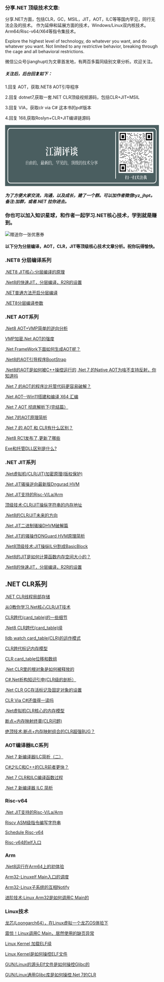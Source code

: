 ### 分享.NET 顶级技术文章:

分享.NET方面，包括CLR，GC，MSIL，JIT，AOT，ILC等等国内罕见，同行无法企及的技术。
作为延伸和延展方面的技术，Windows/Linux双内核技术。 Arm64/Risc-v64/X64等指令集技术。

Explore the highest level of technology, do whatever you want, and do whatever you want. 
Not limited to any restrictive behavior, breaking through the cage and all behavioral restrictions.

微信公众号(jianghupt)为文章首发地，有两百多篇同级别文章分析。欢迎关注。

 ##### 关注后，后台回复如下：

 1.回复 AOT，获取.NET8 AOT引导程序

 2.回复 dotnet7,获取一套.NET CLR顶级视频源码，包括CLR+JIT+MSIL

 3.回复 VIA，获取clr via C# 这本书的pdf版本

 4.回复 168,获取Roslyn+CLR+JIT编译链源码


<!--- ![image](https://github.com/tangyanzhi/CLR/blob/main/Roslyn_CLR_JIT/%E5%85%B3%E6%B3%A8%E4%BD%9C%E8%80%85.png?raw=true) -->


 <img src="https://github.com/tangyanzhi/CLR/blob/main/Roslyn_CLR_JIT/%E5%85%B3%E6%B3%A8%E4%BD%9C%E8%80%85.png?raw=true" width = "600" height = "200" alt="微信公众号，欢迎关注" align=center />

##### 为了方便大家交流，沟通，以及成长，建了一个群。可以加作者微信tyz_jhpt。备注:加群，或者.NET 拉你进去。

### 你也可以加入知识星球，和作者一起学习.NET核心技术，学到就是赚到。

 <img src="[https://github.com/tangyanzhi/CLR/blob/main/Roslyn_CLR_JIT/%E5%85%B3%E6%B3%A8%E4%BD%9C%E8%80%85.png?raw=true](知识星球优惠券
)" width = "600" height = "200" alt="赠送你一张优惠券" align=center />



#### 以下分为分层编译，AOT，CLR，JIT等顶级核心技术文章分析。祝你玩得愉快。


### .NET8 分层编译系列
[.NET8 JIT核心:分层编译的原理](https://mp.weixin.qq.com/s?__biz=Mzg5NDYwNjU4MA==&mid=2247485453&idx=1&sn=f7c1a6198b9e24af64a6a88b80230a76&chksm=c01c4596f76bcc80ff69ce39bc691f508a118f679d64c070e12538151dde161c4f80da935724&token=2073290139&lang=zh_CN#rd)

[.Net8的快速JIT，分层编译，R2R的设置](https://mp.weixin.qq.com/s?__biz=Mzg5NDYwNjU4MA==&mid=2247484697&idx=1&sn=d4d80af9f3f9d64d959c6c403a6b5f44&chksm=c01c4882f76bc1945679229711e6a4fe52350712be7e79c40ddf0ea1fa513666ca63869820c9&token=2073290139&lang=zh_CN#rd)

[.NET普通方法开启分层编译](https://mp.weixin.qq.com/s?__biz=Mzg5NDYwNjU4MA==&mid=2247485458&idx=1&sn=18cc43c4ac550b4be88ee633dc46c118&chksm=c01c4589f76bcc9f818282e220a793aacc87da741eb278fd77a5365a06d261cd7310e21e652a&token=2073290139&lang=zh_CN#rd)

[.NET8分层编译参数](https://mp.weixin.qq.com/s?__biz=Mzg5NDYwNjU4MA==&mid=2247485462&idx=1&sn=0c334fb7d2a5e240fc921757eb2cc42d&chksm=c01c458df76bcc9bc563e8e1ab90fe2e132415f83ed995667941579523d8548f9065673389c6&token=2073290139&lang=zh_CN#rd)


### .NET AOT系列
[.Net8 AOT+VMP简单的逆向分析](https://mp.weixin.qq.com/s?__biz=Mzg5NDYwNjU4MA==&mid=2247485169&idx=1&sn=a52e359f44a7e7eea1732d7e32ecbf08&chksm=c01c4b6af76bc27cd9dbfa61a46eca65760d91e935178f400949c881b04981ad4c9512815a96&token=2073290139&lang=zh_CN#rd)

[VMP加密.Net AOT的强度](https://mp.weixin.qq.com/s?__biz=Mzg5NDYwNjU4MA==&mid=2247485119&idx=1&sn=36e081188c3678d4b26b7502d6152c2a&chksm=c01c4b24f76bc232b53432f55e0b975a68a5745a56a2a5d97103dc4810099cd34bc338523cbe&token=2073290139&lang=zh_CN#rd)

[.Net FrameWork下面如何生成AOT呢？](https://mp.weixin.qq.com/s?__biz=Mzg5NDYwNjU4MA==&mid=2247484967&idx=1&sn=3a0db011bfb8b8f8f4d7c429be3746a2&chksm=c01c4bbcf76bc2aacd720a9e9f8918c8f5b3308d6eb6372482065e264eaf71124bc989c9afaf&token=2073290139&lang=zh_CN#rd)

[.Net8的AOT引导程序BootStrap](https://mp.weixin.qq.com/s?__biz=Mzg5NDYwNjU4MA==&mid=2247484953&idx=1&sn=3d9e15f17fe5ccbfd3f36ff64a0e25c4&chksm=c01c4b82f76bc294ed18a3db625c379281f61da3e35e84ed68072aed51e92125f416468d3efb&token=2073290139&lang=zh_CN#rd)

[.Net8的AOT是如何被C++操控运行的](https://mp.weixin.qq.com/s?__biz=Mzg5NDYwNjU4MA==&mid=2247484937&idx=1&sn=a6b205e8c32c78b0364ce250f0165e7e&chksm=c01c4b92f76bc28477f740dead94a595584fd7a05d5f8559d18f32fef798c305e29fbd8736b0&token=2073290139&lang=zh_CN#rd)
[.Net 7 的Native AOT为啥不支持反射，你知道吗](https://mp.weixin.qq.com/s?__biz=Mzg5NDYwNjU4MA==&mid=2247484292&idx=1&sn=f4719530045215d544592bb3560a9eb7&chksm=c01c4e1ff76bc709436ac31defca4b88e44aa339e646eed5a8ba3fa46d0fecaddd164f32ae34&token=2073290139&lang=zh_CN#rd)

[.Net 7 的AOT的程序比托管代码更容易破解？](https://mp.weixin.qq.com/s?__biz=Mzg5NDYwNjU4MA==&mid=2247484258&idx=1&sn=44cfb21719bc01c3a5dea6ded39fd03b&chksm=c01c4ef9f76bc7ef87a974b079bf08b32812cd3f88d43bfee788b84de8b68f03bca310f2a3aa&token=2073290139&lang=zh_CN#rd)

[.Net AOT--Win11搭建和编译 X64 汇编](https://mp.weixin.qq.com/s?__biz=Mzg5NDYwNjU4MA==&mid=2247484207&idx=1&sn=07b1049302dd9e0550e4ed39b403ab60&chksm=c01c4eb4f76bc7a2994b185017d5db473a280c75aad13139c80dba2e1d0b4aeed3270e72c830&token=2073290139&lang=zh_CN#rd)

[​.Net 7 AOT 彻底解析下(完结篇）](https://mp.weixin.qq.com/s?__biz=Mzg5NDYwNjU4MA==&mid=2247484176&idx=1&sn=bc1a16254c61c3cead0188b2e081691d&chksm=c01c4e8bf76bc79d8168826b8d970d5145b54e493dbf4d8a2b0bd4399ebfe0430160c1202f54&token=2073290139&lang=zh_CN#rd)

[.Net 7的AOT原理简析](https://mp.weixin.qq.com/s?__biz=Mzg5NDYwNjU4MA==&mid=2247484156&idx=1&sn=8b7de8c492037ec94fd9893115cf3a13&chksm=c01c4f67f76bc6712eb8c395358c4f1e7daaa2e7bf497444b36d659f41ccba4ac5f0cd89779a&token=2073290139&lang=zh_CN#rd)

[.Net 7 的 AOT 和 CLR有什么区别？](https://mp.weixin.qq.com/s?__biz=Mzg5NDYwNjU4MA==&mid=2247484148&idx=1&sn=a582388f79946f51281f9aa901cbc39a&chksm=c01c4f6ff76bc679c902273e06ff7f07e78a160941aa67f9ae29b24c4411fdac391d8c7e861b&token=2073290139&lang=zh_CN#rd)

[.Net8 RC1发布了,更新了哪些](https://mp.weixin.qq.com/s?__biz=Mzg5NDYwNjU4MA==&mid=2247485224&idx=1&sn=09091463ce43ef349274ed920ad97051&chksm=c01c4ab3f76bc3a5756b3f251e022c8abf037d0c374edb851768e4d2fbfac434caf07ec50b59&token=2073290139&lang=zh_CN#rd)

[Exe和托管DLL区别是什么?](https://mp.weixin.qq.com/s?__biz=Mzg5NDYwNjU4MA==&mid=2247485106&idx=1&sn=b47e2d08b4ca5f2f87167f43f962bfcd&chksm=c01c4b29f76bc23f9705d9363800b4f229a85bf2f2cea72ec63f74277a0aa9f60c29db546b6f&token=2073290139&lang=zh_CN#rd)


### .NET JIT系列
[.Net虚拟机(CLR/JIT)加密原理(版权保护)](https://mp.weixin.qq.com/s?__biz=Mzg5NDYwNjU4MA==&mid=2247485395&idx=1&sn=b640a5e447083dc7312effe3dc28dfe9&chksm=c01c4a48f76bc35ecec1f6aa4559d8fcf8686cec2e4d489afe35f1f021cd9a8c8e436fcd5afa&token=2073290139&lang=zh_CN#rd)

[.Net JIT骚操逆向最新版Dngurad HVM](https://mp.weixin.qq.com/s?__biz=Mzg5NDYwNjU4MA==&mid=2247485387&idx=1&sn=5ea612e6590c5d19dcd95d4ec34f007c&chksm=c01c4a50f76bc3466f7b6cad8faf26473e70ef4f3ecea8b55f0a0138b8c2100eaedc956e3acb&token=2073290139&lang=zh_CN#rd)

[.Net JIT支持的Risc-V/La/Arm](https://mp.weixin.qq.com/s?__biz=Mzg5NDYwNjU4MA==&mid=2247485299&idx=1&sn=f099753e12d8199f4d91dedcb8cbb5e3&chksm=c01c4ae8f76bc3fe1e3300d7c1214026d42c8df376a2aaa08ecdc5b242bca6037e24a9e3a3d8&token=2073290139&lang=zh_CN#rd)

[顶级技术:CLR/JIT操纵字符串的内存地址](https://mp.weixin.qq.com/s?__biz=Mzg5NDYwNjU4MA==&mid=2247485147&idx=1&sn=689e5ec97e6c6ae1897399b2c9b9fd32&chksm=c01c4b40f76bc256ede4b7bc286412b19461f74cab051271506d489b0a9a18319b11b8a4b464&token=2073290139&lang=zh_CN#rd)

[.Net8的CLR/JIT未来的方向](https://mp.weixin.qq.com/s?__biz=Mzg5NDYwNjU4MA==&mid=2247485082&idx=1&sn=80adce465163face17996bcce3a4197a&chksm=c01c4b01f76bc217bdccfa201f88aed1005f2f119e9cb719176a7e06861df15f3b4068b54bee&token=2073290139&lang=zh_CN#rd)

[.Net JIT二进制骚操DHVM破解篇](https://mp.weixin.qq.com/s?__biz=Mzg5NDYwNjU4MA==&mid=2247485043&idx=1&sn=748720e33d1c0b92bb58a3bb717b9c7c&chksm=c01c4be8f76bc2feb272ff19d79bd09438efa2c87f9de618117540d2bff461b37496536e47df&token=2073290139&lang=zh_CN#rd)

[.Net JIT的骚操作DNGuard HVM原理简析](https://mp.weixin.qq.com/s?__biz=Mzg5NDYwNjU4MA==&mid=2247485008&idx=1&sn=1689fd499cf23e80f7d2c343175b2c7a&chksm=c01c4bcbf76bc2ddcb6a509e38172e764d614a7d3e38127872bf49e4a05f00dd1fcbafb10602&token=2073290139&lang=zh_CN#rd)

[.Net8顶级技术:JIT操纵IL分割成BasicBlock](https://mp.weixin.qq.com/s?__biz=Mzg5NDYwNjU4MA==&mid=2247484850&idx=1&sn=1d820fbbc617a5387d3127ba4cc409c0&chksm=c01c4829f76bc13f356daaedf4bcaa0a8dd6672ca6d3473b6fc0c9706613e0e4f3feeae6c1f5&token=2073290139&lang=zh_CN#rd)

[.Net8的JIT是如何计算函数内存空间大小的？](https://mp.weixin.qq.com/s?__biz=Mzg5NDYwNjU4MA==&mid=2247484724&idx=1&sn=da944b81252cc6b2ba2b472798709668&chksm=c01c48aff76bc1b9d9534a1c803c010e7c11c0dcd707f4c948007e3dcae7faacc7be159add58&token=2073290139&lang=zh_CN#rd)

[.Net8的快速JIT，分层编译，R2R的设置](https://mp.weixin.qq.com/s?__biz=Mzg5NDYwNjU4MA==&mid=2247484697&idx=1&sn=d4d80af9f3f9d64d959c6c403a6b5f44&chksm=c01c4882f76bc1945679229711e6a4fe52350712be7e79c40ddf0ea1fa513666ca63869820c9&token=2073290139&lang=zh_CN#rd)


## .NET CLR系列
[.NET CLR线程局部存储](https://mp.weixin.qq.com/s?__biz=Mzg5NDYwNjU4MA==&mid=2247485544&idx=1&sn=bcd03ac571849a2f7f628b99bc4fce43&chksm=c01c45f3f76bcce5413f07e8ad3bf933e6079d5b7cdfd751e0dbc4d332106abe00c703164f99&token=2073290139&lang=zh_CN#rd)

[从0教你学习.Net核心CLR/JIT技术](https://mp.weixin.qq.com/s?__biz=Mzg5NDYwNjU4MA==&mid=2247485402&idx=1&sn=125288c2a4c99fd01b3aef58bfc55224&chksm=c01c4a41f76bc357c1c1920294113865b7c406ed00de199cbee04d3cb59b4f901f152a6fe26c&token=2073290139&lang=zh_CN#rd)

[CLR跨代(card_table)的一些细节](https://mp.weixin.qq.com/s?__biz=Mzg5NDYwNjU4MA==&mid=2247485379&idx=1&sn=da9b41bfcc7a423f9bac0c9cb9b6aeb9&chksm=c01c4a58f76bc34ea7b1d0694fc0d338a3b42644362af4b8dd06938d5fe33c18f22e3585748f&token=2073290139&lang=zh_CN#rd)

[.Net8 CLR跨代(card_table)续](https://mp.weixin.qq.com/s?__biz=Mzg5NDYwNjU4MA==&mid=2247485375&idx=1&sn=ca4e2fc5b0a0edc762fb0409c3d710c4&chksm=c01c4a24f76bc332f2abe8e8570c51b73eda0b7f0d3eb4381a4ff8a4678a92bc1d2831f7f79a&token=2073290139&lang=zh_CN#rd)

[lldb watch card_table(CLR)的运作模式](https://mp.weixin.qq.com/s?__biz=Mzg5NDYwNjU4MA==&mid=2247485370&idx=1&sn=59480b2c999836322267c997623f42ee&chksm=c01c4a21f76bc33709b9010f7597b2a94fd91afcf610201074267cd26ef0c36ecfc9543f2fae&token=2073290139&lang=zh_CN#rd)

[CLR跨代标记内存模型](https://mp.weixin.qq.com/s?__biz=Mzg5NDYwNjU4MA==&mid=2247485366&idx=1&sn=682cbea6d5839255f3cc46b94b4a3300&chksm=c01c4a2df76bc33b8a2ac18caa9b1098e58b6efc285749c49dbb66d92ec766cc8b236f8f5592&token=2073290139&lang=zh_CN#rd)

[CLR card_table位移和数组](https://mp.weixin.qq.com/s?__biz=Mzg5NDYwNjU4MA==&mid=2247485362&idx=1&sn=963a15b05d9bbc297ff38f77303dd8a7&chksm=c01c4a29f76bc33f8ef340c271a5e55bf004d3ccd52301bd4caaab2705b4632477a75c695818&token=2073290139&lang=zh_CN#rd)

[.Net CLR里的根对象是如何被释放的](https://mp.weixin.qq.com/s?__biz=Mzg5NDYwNjU4MA==&mid=2247485354&idx=2&sn=41f7c083bd5df936e53939b8cce608ff&chksm=c01c4a31f76bc327dc915f73d5fc207b12ad582dd2b0f39deef0fcdff852414ff15173c5cab5&token=2073290139&lang=zh_CN#rd)

[C#.Net析构知识引申(CLR级的剖析）](https://mp.weixin.qq.com/s?__biz=Mzg5NDYwNjU4MA==&mid=2247485332&idx=1&sn=0120f1eb67af0859af49c2021bbc8c8c&chksm=c01c4a0ff76bc319303032d7427b3e56b68bb8a092d96d359c167eb97e1b504c7256a8c28020&token=2073290139&lang=zh_CN#rd)

[.Net CLR GC存活标记及固定对象的设置](https://mp.weixin.qq.com/s?__biz=Mzg5NDYwNjU4MA==&mid=2247485231&idx=1&sn=e335f007c21f7343dc7ecf91508bd0c1&chksm=c01c4ab4f76bc3a214fa49e20ce8c0eea8a0151f6c345e644ba1b92413c9fddbc564dae5bc80&token=2073290139&lang=zh_CN#rd)

[CLR Via C#还值得一读吗](https://mp.weixin.qq.com/s?__biz=Mzg5NDYwNjU4MA==&mid=2247485187&idx=1&sn=68e2a3dedd3a112d5f4cc9e5da6788e4&chksm=c01c4a98f76bc38e87db6ad571e70a032c5c3d04918ecf4511d44d31fbd4af60e3e79ef2473a&token=2073290139&lang=zh_CN#rd)

[.Net虚拟机CLR核心的内存模型](https://mp.weixin.qq.com/s?__biz=Mzg5NDYwNjU4MA==&mid=2247484913&idx=1&sn=34ae068d421506090727fbc1c6c4a8ca&chksm=c01c486af76bc17c098ef4b5ec3e4df85d8472dd62b8e9194ed1aad579ae556ed2914e6a8072&token=2073290139&lang=zh_CN#rd)

[断点+内存映射终章(CLR问题)](https://mp.weixin.qq.com/s?__biz=Mzg5NDYwNjU4MA==&mid=2247484900&idx=1&sn=7e42d04f00f270040f8bc07654782222&chksm=c01c487ff76bc16974c6b0e485becd6beaf3d67a6066eab9f43730b6a6bc5a3515592741fc09&token=2073290139&lang=zh_CN#rd)

[绝顶技术:断点+内存映射组合的CLR超强BUG？](https://mp.weixin.qq.com/s?__biz=Mzg5NDYwNjU4MA==&mid=2247484891&idx=1&sn=588b1b1d9de96c95c19b7cd6cc7425f6&chksm=c01c4840f76bc1564aa345caa0e4bd3a88609d6a72010032987c2291d6e28f14cdbd59065f63&token=2073290139&lang=zh_CN#rd)


### AOT编译器ILC系列
[.Net 7 新编译器ILC简析（二）](https://mp.weixin.qq.com/s?__biz=Mzg5NDYwNjU4MA==&mid=2247484241&idx=1&sn=165780e1be66a3dba73f53bfb967ad18&chksm=c01c4ecaf76bc7dcffb2b3c145aa5b9de555d651386abb5932b94882a6baf34b35c764a85f71&token=2073290139&lang=zh_CN#rd)

[C#之ILC和C++的CLR前者更快？](https://mp.weixin.qq.com/s?__biz=Mzg5NDYwNjU4MA==&mid=2247484215&idx=1&sn=107e876fb36b56180b262eaf2c58ba36&chksm=c01c4eacf76bc7bae560e748e8eba911922e0349f0f46ce552d7aaf6a8fbbcf2947a6d95cc11&token=2073290139&lang=zh_CN#rd)

[.Net 7 CLR和ILC编译函数过程](https://mp.weixin.qq.com/s?__biz=Mzg5NDYwNjU4MA==&mid=2247484196&idx=1&sn=8041d7f57fa38093575db75226da2ded&chksm=c01c4ebff76bc7a946e7586b059c51b024b36a01d5eb318742de0c288766486187e0ec7ca591&token=2073290139&lang=zh_CN#rd)

[.Net 7 新编译器 ILC 简析](https://mp.weixin.qq.com/s?__biz=Mzg5NDYwNjU4MA==&mid=2247484180&idx=1&sn=418cc4dc2d124a107f52c34739181e50&chksm=c01c4e8ff76bc79991e1b1086487f5a60d0068c358969c47945843ac88be74aa90de38ed9302&token=2073290139&lang=zh_CN#rd)


### Risc-v64
[.Net JIT支持的Risc-V/La/Arm](https://mp.weixin.qq.com/s?__biz=Mzg5NDYwNjU4MA==&mid=2247485299&idx=1&sn=f099753e12d8199f4d91dedcb8cbb5e3&chksm=c01c4ae8f76bc3fe1e3300d7c1214026d42c8df376a2aaa08ecdc5b242bca6037e24a9e3a3d8&token=2073290139&lang=zh_CN#rd)

[Riscv ASM级指令编写字符串](https://mp.weixin.qq.com/s?__biz=Mzg5NDYwNjU4MA==&mid=2247484622&idx=1&sn=e86f482f9c7b14dd54d9e3b7bb9cdf3a&chksm=c01c4955f76bc04396e3efba8feb23584644e7819d318eda2e70287017d68bd87fc918717cff&token=2073290139&lang=zh_CN#rd)

[Schedule Risc-v64](https://mp.weixin.qq.com/s?__biz=Mzg5NDYwNjU4MA==&mid=2247484586&idx=1&sn=42f3dc5e04c7abfb9ef3bc93c124f2c2&chksm=c01c4931f76bc027c8c03093195a96875e4a5cbb931118dd7a3553887203a2cb7aca95001982&token=2073290139&lang=zh_CN#rd)

[Risc-v64的elf入口](https://mp.weixin.qq.com/s?__biz=Mzg5NDYwNjU4MA==&mid=2247484573&idx=1&sn=84ec4376226758cdcb6d56572912b44d&chksm=c01c4906f76bc01042127e6398fda037a6e8e2e4e785be4941c6fee3f93c44ad8414d10dba03&token=2073290139&lang=zh_CN#rd)

### Arm
[.Net8运行在Arm64上的初体验](https://mp.weixin.qq.com/s?__biz=Mzg5NDYwNjU4MA==&mid=2247484648&idx=1&sn=e0d10fdd084cdbc6eb9abdb21e365933&chksm=c01c4973f76bc06504d960bf7faf25d322aa83f61261f456bc82cf1ce18ed9c2beebe6f4ce19&token=2073290139&lang=zh_CN#rd)

[Arm32-Linuxelf Main入口的调度](https://mp.weixin.qq.com/s?__biz=Mzg5NDYwNjU4MA==&mid=2247484563&idx=1&sn=f0a87e32ab32facbc0cb95001076db3b&chksm=c01c4908f76bc01e8badf5cf1ba3e4cee7751053c75b5864c51e901ed11736597834ea6d296e&token=2073290139&lang=zh_CN#rd)

[Arm32-Linux子系统的互相Notify](https://mp.weixin.qq.com/s?__biz=Mzg5NDYwNjU4MA==&mid=2247484558&idx=1&sn=9f12b4afc06d01e28d897fc155fc0b2f&chksm=c01c4915f76bc003af86467e316f38e76f178463275cd7b304532a3b6df08c7f6cba58cb0140&token=2073290139&lang=zh_CN#rd)

[进阶技术:Linux Arm32是如何调用C Main的](https://mp.weixin.qq.com/s?__biz=Mzg5NDYwNjU4MA==&mid=2247484549&idx=1&sn=c12e9ad7f3a1eab8e860c1f71b1f2c8c&chksm=c01c491ef76bc00811a4d5c54975fdd36093c3f07944223a8367397be0a8e70f108f818a8aeb&token=2073290139&lang=zh_CN#rd)


### Linux技术

[龙芯(Loongarch64），在Linux虚拟一个龙芯OS体验下](https://mp.weixin.qq.com/s?__biz=Mzg5NDYwNjU4MA==&mid=2247484659&idx=1&sn=d88eabe5b90c5443de53280544350104&chksm=c01c4968f76bc07e7e415ad46ffb57d1137ee01bebc0b6ae6ce7bf9793c24c41bd78d49cece5&token=2073290139&lang=zh_CN#rd)

[震惊！Linux调用C Main，居然使用的缺页异常](https://mp.weixin.qq.com/s?__biz=Mzg5NDYwNjU4MA==&mid=2247484490&idx=1&sn=ec958046ce34c4a608f7757f35a7fa77&chksm=c01c49d1f76bc0c7de20c6d51dfa7c3ee7ae852f20367a74fed86a3eed8de2e2bc0e68745a98&token=2073290139&lang=zh_CN#rd)

[Linux Kernel 加载ELF续](https://mp.weixin.qq.com/s?__biz=Mzg5NDYwNjU4MA==&mid=2247484447&idx=1&sn=abcf3533893a9943e5992bc3b2e6f13e&chksm=c01c4984f76bc092e871e8ba9aa4c2185292a5eba3b60f2231f03a7c7169d05bbd7e36414366&token=2073290139&lang=zh_CN#rd)

[Linux Kernel是如何操控ELF文件](https://mp.weixin.qq.com/s?__biz=Mzg5NDYwNjU4MA==&mid=2247484437&idx=1&sn=22ccf5fdbaa22a00833dad48616a37ec&chksm=c01c498ef76bc0980444d01bc932b36a2421adf11a2973d75a9512f970063a935edbf86dc08c&token=2073290139&lang=zh_CN#rd)

[GUN/Linux的源头Elf文件是如何操控Glibc的](https://mp.weixin.qq.com/s?__biz=Mzg5NDYwNjU4MA==&mid=2247484429&idx=1&sn=7a2c1ab1d1a6e62f9223cbfff3a1294a&chksm=c01c4996f76bc08048b6a9e65b71f2886237845b26c13cafb6c1565b01085668d0cf2ff9bab9&token=2073290139&lang=zh_CN#rd)

[GUN/Linux通用Glibc库是如何操控.Net 7的CLR](https://mp.weixin.qq.com/s?__biz=Mzg5NDYwNjU4MA==&mid=2247484418&idx=1&sn=73ea43d79ff234c8890e31e3f02d42c5&chksm=c01c4999f76bc08f215b1453685e373d95a9ae95830cf00b19697338678a23c76c9bce0bb135&token=2073290139&lang=zh_CN#rd)



